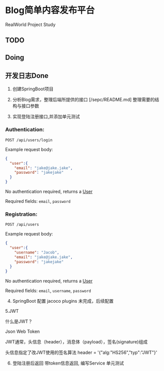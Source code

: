 # Blog简单内容发布平台

RealWorld Project Study 


## TODO


## Doing


## 开发日志Done

1. 创建SpringBoot项目
2. 分析Blog需求，整理后端所提供的接口
    [/sepc/README.md] 整理需要的结构与接口参数
   
3. 实现登陆注册接口,并添加单元测试

### Authentication:

`POST /api/users/login`

Example request body:
```JSON
{
  "user":{
    "email": "jake@jake.jake",
    "password": "jakejake"
  }
}
```

No authentication required, returns a [User](#users-for-authentication)

Required fields: `email`, `password`


### Registration:

`POST /api/users`

Example request body:
```JSON
{
  "user":{
    "username": "Jacob",
    "email": "jake@jake.jake",
    "password": "jakejake"
  }
}
```

No authentication required, returns a [User](#users-for-authentication)

Required fields: `email`, `username`, `password`

4. SpringBoot 配置 jacoco plugins
    未完成，后续配置

5.JWT

什么是JWT？

Json Web Token 

JWT通常，头信息（header），消息体（payload），签名(signature)组成

头信息指定了改JWT使用的签名算法
header = '{"alg:"HS256","typ":"JWT"}'


6. 登陆注册后返回 带token信息返回,
   编写Service 单元测试
   










